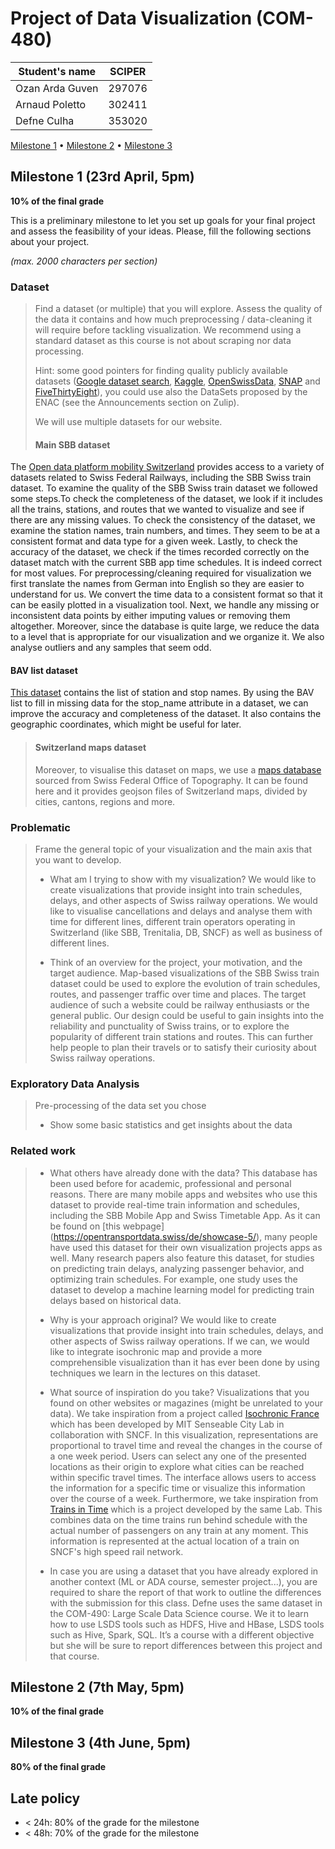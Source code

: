 # Project of Data Visualization (COM-480)

| Student's name | SCIPER |
| -------------- | ------ |
| Ozan Arda Guven| 297076|
| Arnaud Poletto| 302411|
| Defne Culha| 353020|

[Milestone 1](#milestone-1) • [Milestone 2](#milestone-2) • [Milestone 3](#milestone-3)

## Milestone 1 (23rd April, 5pm)

**10% of the final grade**

This is a preliminary milestone to let you set up goals for your final project and assess the feasibility of your ideas.
Please, fill the following sections about your project.

*(max. 2000 characters per section)*

### Dataset

> Find a dataset (or multiple) that you will explore. Assess the quality of the data it contains and how much preprocessing / data-cleaning it will require before tackling visualization. We recommend using a standard dataset as this course is not about scraping nor data processing.
>
> Hint: some good pointers for finding quality publicly available datasets ([Google dataset search](https://datasetsearch.research.google.com/), [Kaggle](https://www.kaggle.com/datasets), [OpenSwissData](https://opendata.swiss/en/), [SNAP](https://snap.stanford.edu/data/) and [FiveThirtyEight](https://data.fivethirtyeight.com/)), you could use also the DataSets proposed by the ENAC (see the Announcements section on Zulip).
>
> We will use multiple datasets for our website.
> #### Main SBB dataset
The [Open data platform mobility Switzerland](https://opentransportdata.swiss/en/dataset) provides access to a variety of datasets related to Swiss Federal Railways, including the SBB Swiss train dataset. To examine the quality of the SBB Swiss train dataset we followed some steps.To check the completeness of the dataset, we look if it includes all the trains, stations, and routes that we wanted to visualize and see if there are any missing values. To check the consistency of the dataset, we examine the station names, train numbers, and times. They seem to be at a consistent format and data type for a given week. Lastly, to check the accuracy of the dataset, we check if the times recorded correctly on the dataset match with the current SBB app time schedules. It is indeed correct for most values.
For preprocessing/cleaning required for visualization we first translate the names from German into English so they are easier to understand for us. We convert the time data to a consistent format so that it can be easily plotted in a visualization tool. Next, we handle any missing or inconsistent data points by either imputing values or removing them altogether. Moreover, since the database is quite large, we reduce the data to a level that is appropriate for our visualization and we organize it. We also analyse outliers and any samples that seem odd.

#### BAV list dataset
[This dataset](https://opentransportdata.swiss/en/dataset/bav_liste) contains the list of station and stop names. By using the BAV list to fill in missing data for the stop_name attribute in a dataset, we can improve the accuracy and completeness of the dataset. It also contains the geographic coordinates, which might be useful for later.

> #### Switzerland maps dataset
> Moreover, to visualise this dataset on maps, we use a [maps database](https://labs.karavia.ch/swiss-boundaries-geojson/) sourced from Swiss Federal Office of Topography. It can be found here and it provides geojson files of Switzerland maps, divided by cities, cantons, regions and more. 

### Problematic

> Frame the general topic of your visualization and the main axis that you want to develop.
> - What am I trying to show with my visualization?
> We would like to create visualizations that provide insight into train schedules, delays, and other aspects of Swiss railway operations. We would like to visualise cancellations and delays and analyse them with time for different lines, different train operators operating in Switzerland (like SBB, Trenitalia, DB, SNCF) as well as business of different lines.
> 
> - Think of an overview for the project, your motivation, and the target audience.
> Map-based visualizations of the SBB Swiss train dataset could be used to explore the evolution of train schedules, routes, and passenger traffic over time and places. The target audience of such a website could be railway enthusiasts or the general public. Our design could be useful to gain insights into the reliability and punctuality of Swiss trains, or to explore the popularity of different train stations and routes. This can further help people to plan their travels or to satisfy their curiosity about Swiss railway operations. 

### Exploratory Data Analysis

> Pre-processing of the data set you chose
> - Show some basic statistics and get insights about the data

### Related work


> - What others have already done with the data?
> This database has been used before for academic, professional and personal reasons. There are many mobile apps and websites who use this dataset to provide real-time train information and schedules, including the SBB Mobile App and Swiss Timetable App. As it can be found on [this webpage] (https://opentransportdata.swiss/de/showcase-5/), many people have used this dataset for their own visualization projects apps as well. Many research papers also feature this dataset, for studies on predicting train delays, analyzing passenger behavior, and optimizing train schedules. For example, one study uses the dataset to develop a machine learning model for predicting train delays based on historical data. 
> 
> - Why is your approach original?
>We would like to create visualizations that provide insight into train schedules, delays, and other aspects of Swiss railway operations. If we can, we would like to integrate isochronic map and provide a more comprehensible visualization than it has ever been done by using techniques we learn in the lectures on this dataset. 
> 
> - What source of inspiration do you take? Visualizations that you found on other websites or magazines (might be unrelated to your data).
> We take inspiration from a project called [Isochronic France](https://www.youtube.com/watch?app=desktop&v=bGyfuSlYWa0&embeds_euri=https%3A%2F%2Fsenseable.mit.edu%2F&source_ve_path=MTM5MTE3&feature=emb_logo) which has been developed by MIT Senseable City Lab in collaboration with SNCF. In this visualization, representations are proportional to travel time and reveal the changes in the course of a one week period. Users can select any one of the presented locations as their origin to explore what cities can be reached within specific travel times. The interface allows users to access the information for a specific time or visualize this information over the course of a week.
> Furthermore, we take inspiration from [Trains in Time](https://www.youtube.com/watch?v=I17_nuPiJI4&t=3s) which is a project developed by the same Lab. This combines data on the time trains run behind schedule with the actual number of passengers on any train at any moment. This information is represented at the actual location of a train on SNCF's high speed rail network. 
> 
> - In case you are using a dataset that you have already explored in another context (ML or ADA course, semester project...), you are required to share the report of that work to outline the differences with the submission for this class.
> Defne uses the same dataset in the COM-490: Large Scale Data Science course. We it to learn how to use LSDS tools such as HDFS, Hive and HBase,  LSDS tools such as Hive, Spark, SQL. It’s a course with a different objective but she will be sure to report differences between this project and that course.


## Milestone 2 (7th May, 5pm)

**10% of the final grade**


## Milestone 3 (4th June, 5pm)

**80% of the final grade**


## Late policy

- < 24h: 80% of the grade for the milestone
- < 48h: 70% of the grade for the milestone

